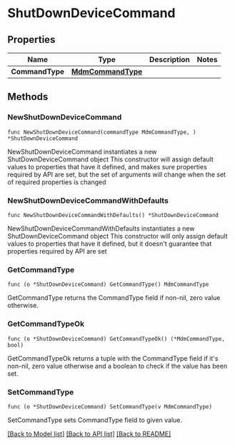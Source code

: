 # ShutDownDeviceCommand

## Properties

Name | Type | Description | Notes
------------ | ------------- | ------------- | -------------
**CommandType** | [**MdmCommandType**](MdmCommandType.md) |  | 

## Methods

### NewShutDownDeviceCommand

`func NewShutDownDeviceCommand(commandType MdmCommandType, ) *ShutDownDeviceCommand`

NewShutDownDeviceCommand instantiates a new ShutDownDeviceCommand object
This constructor will assign default values to properties that have it defined,
and makes sure properties required by API are set, but the set of arguments
will change when the set of required properties is changed

### NewShutDownDeviceCommandWithDefaults

`func NewShutDownDeviceCommandWithDefaults() *ShutDownDeviceCommand`

NewShutDownDeviceCommandWithDefaults instantiates a new ShutDownDeviceCommand object
This constructor will only assign default values to properties that have it defined,
but it doesn't guarantee that properties required by API are set

### GetCommandType

`func (o *ShutDownDeviceCommand) GetCommandType() MdmCommandType`

GetCommandType returns the CommandType field if non-nil, zero value otherwise.

### GetCommandTypeOk

`func (o *ShutDownDeviceCommand) GetCommandTypeOk() (*MdmCommandType, bool)`

GetCommandTypeOk returns a tuple with the CommandType field if it's non-nil, zero value otherwise
and a boolean to check if the value has been set.

### SetCommandType

`func (o *ShutDownDeviceCommand) SetCommandType(v MdmCommandType)`

SetCommandType sets CommandType field to given value.



[[Back to Model list]](../README.md#documentation-for-models) [[Back to API list]](../README.md#documentation-for-api-endpoints) [[Back to README]](../README.md)


